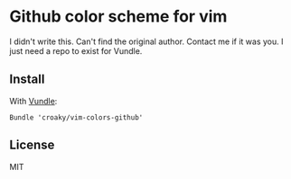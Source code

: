 Github color scheme for vim
===========================

I didn't write this. Can't find the original author. Contact me if it was you.
I just need a repo to exist for Vundle.

Install
-------

With [Vundle](https://github.com/gmarik/vundle):

    Bundle 'croaky/vim-colors-github'

License
-------

MIT
